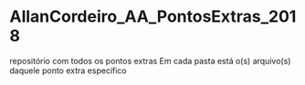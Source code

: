 # AllanCordeiro_AA_PontosExtras_2018
repositório  com todos os pontos extras
Em cada pasta está o(s) arquivo(s) daquele ponto extra específico
